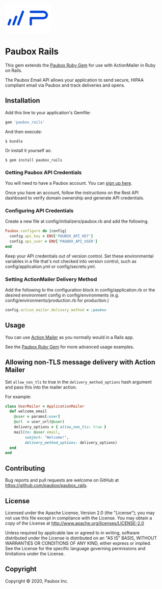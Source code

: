<img src="https://github.com/Paubox/paubox-csharp/raw/master/paubox_logo.png" alt="Paubox" width="150px">

# Paubox Rails

This gem extends the [Paubox Ruby Gem](https://github.com/paubox/paubox_ruby) for use with ActionMailer in Ruby on Rails. 

The Paubox Email API allows your application to send secure, HIPAA compliant email via Paubox and track deliveries and opens.

## Installation

Add this line to your application's Gemfile:

```ruby
gem 'paubox_rails'
```

And then execute:

    $ bundle

Or install it yourself as:

    $ gem install paubox_rails


### Getting Paubox API Credentials
You will need to have a Paubox account. You can [sign up here](https://www.paubox.com/join/see-pricing?unit=messages).

Once you have an account, follow the instructions on the Rest API dashboard to verify domain ownership and generate API credentials.

### Configuring API Credentials
Create a new file at config/initializers/paubox.rb and add the following.
```ruby
Paubox.configure do |config|
  config.api_key = ENV['PAUBOX_API_KEY']
  config.api_user = ENV['PAUBOX_API_USER']
end
```

Keep your API credentials out of version control. Set these environmental variables in a file that's not checked into version control, such as config/application.yml or config/secrets.yml.


### Setting ActionMailer Delivery Method

Add the following to the configuration block in config/application.rb or the desired environment config in config/environments (e.g. config/environments/production.rb for production.)
```ruby
config.action_mailer.delivery_method = :paubox
```

## Usage

You can use [Action Mailer](https://guides.rubyonrails.org/action_mailer_basics.html) as you normally would in a Rails app.

See the [Paubox Ruby Gem](https://github.com/Paubox/paubox_ruby) for more advanced usage examples.

## Allowing non-TLS message delivery with Action Mailer

Set ``allow_non_tls`` to true in the ``delivery_method_options`` hash argument and pass this into the mailer action.

For example:

```ruby
class UserMailer < ApplicationMailer
  def welcome_email
    @user = params[:user]
    @url  = user_url(@user)
    delivery_options = { allow_non_tls: true }
    mail(to: @user.email,
         subject: "Welcome!",
         delivery_method_options: delivery_options)
  end
end
```

## Contributing

Bug reports and pull requests are welcome on GitHub at https://github.com/paubox/paubox_rails.


## License

Licensed under the Apache License, Version 2.0 (the "License");
you may not use this file except in compliance with the License.
You may obtain a copy of the License at http://www.apache.org/licenses/LICENSE-2.0

Unless required by applicable law or agreed to in writing, software
distributed under the License is distributed on an "AS IS" BASIS,
WITHOUT WARRANTIES OR CONDITIONS OF ANY KIND, either express or implied.
See the License for the specific language governing permissions and
limitations under the License.

## Copyright
Copyright &copy; 2020, Paubox Inc.
